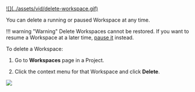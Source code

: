 <a href="https://youtu.be/TMjgeptAx1k" target="_blank">
![](../assets/vid/delete-workspace.gif)
</a>

You can delete a running or paused Workspace at any time. 

!!! warning "Warning"
    Delete Workspaces cannot be restored. If you want to resume a Workspace at a later time, [pause it](/workspaces/pause-resume/#pause-a-workspace) instead.

To delete a Workspace:

1. Go to **Workspaces** page in a Project.

2. Click the context menu for that Workspace and click **Delete**.

![](../assets/img/delete-192028.png)